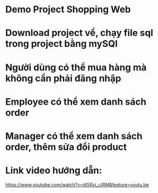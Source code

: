 # Demo Project Shopping Web
# Download project về, chạy file sql trong project bằng mySQl
#
# Người dùng có thể mua hàng mà không cần phải đăng nhập
# Employee có thể xem danh sách order
# Manager có thể xem danh sách order, thêm sửa đổi product

# Link video hướng dẫn:
https://www.youtube.com/watch?v=dt5Rxi_rJRM&feature=youtu.be
